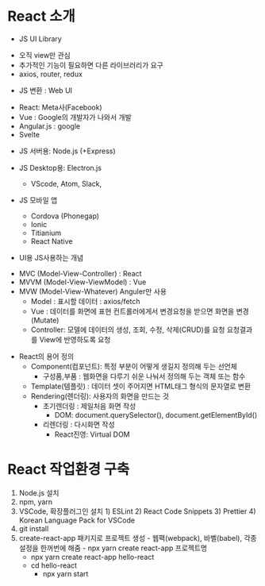 # React 소개
* JS UI Library
- 오직 view만 관심
- 추가적인 기능이 필요하면 다른 라이브러리가 요구
- axios, router, redux

* JS 변환 : Web UI 
- React: Meta사(Facebook)
- Vue : Google의 개발자가 나와서 개발
- Angular.js : google
- Svelte

* JS 서버용: Node.js (+Express)
* JS Desktop용: Electron.js
  - VScode, Atom, Slack,
* JS 모바일 앱
  - Cordova (Phonegap)
  - Ionic
  - Titianium
  - React Native

* UI용 JS사용하는 개념
- MVC (Model-View-Controller) : React
- MVVM (Model-View-ViewModel) : Vue
- MVW (Model-View-Whatever) Anguler만 사용
  - Model : 표시할 데이터 : axios/fetch
  - Vue : 데이터를 화면에 표현
          컨트롤러에게서 변경요청을 받으면 화면을 변경(Mutate)
  - Controller: 모델에 데이터의 생성, 조회, 수정, 삭제(CRUD)를 요청
                요청결과를 View에 반영하도록 요청

* React의 용어 정의
  - Component(컴포넌트): 특정 부분이 어떻게 생길지 정의해 두는 선언체
    - 구성품,부품 : 웹화면을 다루기 쉬운 나눠서 정의해 두는 객체 또는 함수
  - Template(템플릿) : 데이터 셋이 주어지면 HTML태그 형식의 문자열로 변환
  - Rendering(렌더링): 사용자의 화면을 만드는 것
    - 초기렌더링 : 제일처음 화면 작성
      - DOM: document.querySelector(), document.getElementById()
    - 리렌더링 : 다시화면 작성
      - React진영: Virtual DOM

# React 작업환경 구축
  1) Node.js 설치
  2) npm, yarn
  3) VSCode, 확장플러그인 설치
    1) ESLint
    2) React Code Snippets
    3) Prettier
    4) Korean Language Pack for VSCode
  4) git install
  5) create-react-app 패키지로 프로젝트 생성
    - 웹팩(webpack), 바벨(babel), 각종 설정을 한꺼번에 해줌
    - npx yarn create react-app 프로젝트명
      - npx yarn create react-app hello-react
      - cd hello-react
        - npx yarn start
  